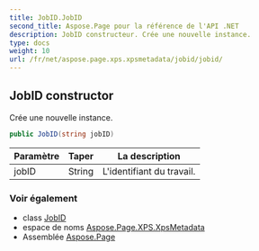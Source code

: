 ```yaml
---
title: JobID.JobID
second_title: Aspose.Page pour la référence de l'API .NET
description: JobID constructeur. Crée une nouvelle instance.
type: docs
weight: 10
url: /fr/net/aspose.page.xps.xpsmetadata/jobid/jobid/
---
```

## JobID constructor

Crée une nouvelle instance.

```csharp
public JobID(string jobID)
```

| Paramètre | Taper | La description |
| --- | --- | --- |
| jobID | String | L'identifiant du travail. |

### Voir également

* class [JobID](../)
* espace de noms [Aspose.Page.XPS.XpsMetadata](../../jobid/)
* Assemblée [Aspose.Page](../../../)


